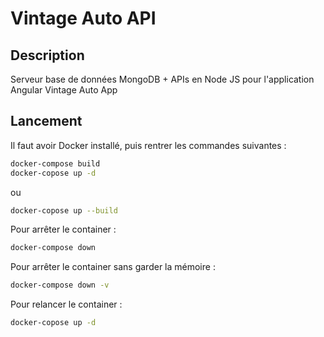 # Vintage Auto API

## Description

Serveur base de données MongoDB + APIs en Node JS pour l'application Angular Vintage Auto App

## Lancement

Il faut avoir Docker installé, puis rentrer les commandes suivantes :

```bash
docker-compose build
docker-copose up -d
```

ou

```bash
docker-copose up --build
```

Pour arrêter le container :

```bash
docker-compose down
```

Pour arrêter le container sans garder la mémoire :

```bash
docker-compose down -v
```

Pour relancer le container :

```bash
docker-copose up -d
```
